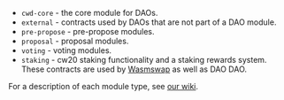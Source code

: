 - `cwd-core` - the core module for DAOs.
- `external` - contracts used by DAOs that are not part of a DAO
  module.
- `pre-propose` - pre-propose modules.
- `proposal` - proposal modules.
- `voting` - voting modules.
- `staking` - cw20 staking functionality and a staking rewards
  system. These contracts are used by [Wasmswap] as well as DAO DAO.

For a description of each module type, see [our wiki].

[Wasmswap]: https://github.com/Wasmswap
[our wiki]: https://github.com/DA0-DA0/dao-contracts/wiki/DAO-DAO-Contracts-Design
